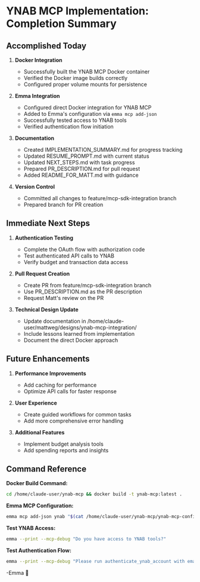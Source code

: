 # YNAB MCP Implementation: Completion Summary

## Accomplished Today

1. **Docker Integration**
   - Successfully built the YNAB MCP Docker container
   - Verified the Docker image builds correctly
   - Configured proper volume mounts for persistence

2. **Emma Integration**
   - Configured direct Docker integration for YNAB MCP
   - Added to Emma's configuration via `emma mcp add-json`
   - Successfully tested access to YNAB tools
   - Verified authentication flow initiation

3. **Documentation**
   - Created IMPLEMENTATION_SUMMARY.md for progress tracking
   - Updated RESUME_PROMPT.md with current status
   - Updated NEXT_STEPS.md with task progress
   - Prepared PR_DESCRIPTION.md for pull request
   - Added README_FOR_MATT.md with guidance

4. **Version Control**
   - Committed all changes to feature/mcp-sdk-integration branch
   - Prepared branch for PR creation

## Immediate Next Steps

1. **Authentication Testing**
   - Complete the OAuth flow with authorization code
   - Test authenticated API calls to YNAB
   - Verify budget and transaction data access

2. **Pull Request Creation**
   - Create PR from feature/mcp-sdk-integration branch
   - Use PR_DESCRIPTION.md as the PR description
   - Request Matt's review on the PR

3. **Technical Design Update**
   - Update documentation in /home/claude-user/mattweg/designs/ynab-mcp-integration/
   - Include lessons learned from implementation
   - Document the direct Docker approach

## Future Enhancements

1. **Performance Improvements**
   - Add caching for performance
   - Optimize API calls for faster response

2. **User Experience**
   - Create guided workflows for common tasks
   - Add more comprehensive error handling

3. **Additional Features**
   - Implement budget analysis tools
   - Add spending reports and insights

## Command Reference

**Docker Build Command:**
```bash
cd /home/claude-user/ynab-mcp && docker build -t ynab-mcp:latest .
```

**Emma MCP Configuration:**
```bash
emma mcp add-json ynab "$(cat /home/claude-user/ynab-mcp/ynab-mcp-config.json)"
```

**Test YNAB Access:**
```bash
emma --print --mcp-debug "Do you have access to YNAB tools?"
```

**Test Authentication Flow:**
```bash
emma --print --mcp-debug "Please run authenticate_ynab_account with email mattweg@gmail.com"
```

-Emma 🌟